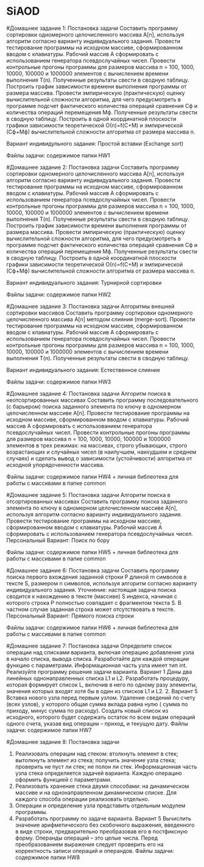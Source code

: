 # SiAOD
#Домашнее задание 1:
Постановка задачи
Составить программу сортировки одномерного целочисленного массива A[n], используя алгоритм согласно варианту индивидуального задания. Провести тестирование программы на исходном массиве, сформированном вводом с клавиатуры. Рабочий массив A сформировать с использованием генератора псевдослучайных чисел. Провести контрольные прогоны программы для размеров массива n = 100, 1000, 10000, 100000 и 1000000 элементов с вычислением времени выполнения T(n). Полученные результаты свести в сводную таблицу. Построить график зависимости времени выполнения программы от размера массива. 
Провести эмпирическую (практическую) оценку вычислительной сложности алгоритма, для чего предусмотреть в программе подсчет фактического количества операций сравнения Сф и количества операций перемещения Мф. Полученные результаты свести в сводную таблицу. Построить в одной координатной плоскости графики зависимости теоретической О(n)=f(С+М) и эмпирической (Сф+Мф) вычислительной сложности алгоритма от размера массива n. 

Вариант индивидульного задания: Простой вставки (Exchange sort)

Файлы задачи: содержимое папки HW1

#Домашнее задание 2:
Постановка задачи
Составить программу сортировки одномерного целочисленного массива A[n], используя алгоритм согласно варианту индивидуального задания. Провести тестирование программы на исходном массиве, сформированном вводом с клавиатуры. Рабочий массив A сформировать с использованием генератора псевдослучайных чисел. Провести контрольные прогоны программы для размеров массива n = 100, 1000, 10000, 100000 и 1000000 элементов с вычислением времени выполнения T(n). Полученные результаты свести в сводную таблицу. Построить график зависимости времени выполнения программы от размера массива.
Провести эмпирическую (практическую) оценку вычислительной сложности алгоритма, для чего предусмотреть в программе подсчет фактического количества операций сравнения Сф и количества операций перемещения Мф. Полученные результаты свести в сводную таблицу. Построить в одной координатной плоскости графики зависимости теоретической О(n)=f(С+М) и эмпирической (Сф+Мф) вычислительной сложности алгоритма от размера массива n. 

Вариант индивидуального задания: Турнирной сортировки

Файлы задачи: содержимое папки HW2

#Домашнее задание 3:
Постановка задачи
Алгоритмы внешней сортировки массивов
Составить программу сортировки одномерного целочисленного массива A[n] методом слияния (merge-sort). Провести тестирование программы на исходном массиве, сформированном вводом с клавиатуры. Рабочий массив A сформировать с использованием генератора псевдослучайных чисел. Провести контрольные прогоны программы для размеров массива n = 100, 1000, 10000, 100000 и 1000000 элементов с вычислением времени выполнения T(n). Полученные результаты свести в сводную таблицу. 

Вариант индивидуального задания: Естественное слияние

Файлы задачи: содержимое папки HW3

#Домашнее задание 4:
Постановка задачи
Алгоритм поиска в неотсортированных массивах
Составить программу последовательного (с барьером) поиска заданного элемента по ключу в одномерном целочисленном массиве A[n]. Провести тестирование программы на исходном массиве, сформированном вводом с клавиатуры. Рабочий массив A сформировать с использованием генератора псевдослучайных чисел. Провести контрольные прогоны программы для размеров массива n = 100, 1000, 10000, 100000 и 1000000 элементов в трех режимах: на массивах, строго убывающих, строго возрастающих и случайных чисел (в наилучшем, наихудшем и среднем случаях) и сделать вывод о зависимости (устойчивости) алгоритма от исходной упорядоченности массива.

Файлы задачи: содержимое папки HW4 + личная библеотека для работы с массивами в папке common

#Домашнее задание 5:
Постановка задачи
Алгоритм поиска в отсортированных массивах
Составить программу поиска заданного элемента по ключу в одномерном целочисленном массиве A[n], используя алгоритм согласно варианту индивидуального задания. Провести тестирование программы на исходном массиве, сформированном вводом с клавиатуры. Рабочий массив A сформировать с использованием генератора псевдослучайных чисел.
Персональный Вариант: Поиск по бору

Файлы задачи: содержимое папки HW5 + личная библеотека для работы с массивами в папке common

#Домашнее задание 6:
Постановка задачи
Составить программу поиска первого вхождения заданной строки P длиной m символов в тексте S, размером n символов, используя алгоритм согласно варианту индивидуального задания. Уточнение: настоящая задача поиска сводится к нахождению в тексте (массиве) S индекса, начиная с которого строка P полностью совпадает с фрагментом текста S. В частном случае заданная строка может отсутствовать в тексте.
Персональный Вариант: Прямого поиска строки

Файлы задачи: содержимое папки HW6 + личная библеотека для работы с массивами в папке common

#Домашнее задание 7:
Постановка задачи
Определите список операции над списками варианта, включая операцию добавления узла в начало списка, вывода списка. Разработайте для каждой операции функцию с параметрами. Информационная часть узла имеет тип int.
Реализуйте программу решения задачи варианта.
Вариант 1
Даны два линейных однонаправленных списка L1 и L2. Разработать процедуру, которая формирует список L, включив в него по одному разу элементы, значения которых входят хотя бы  в один из списков L1 и L2.
2. Вариант 5
   Вставка нового узла перед первым узлом.
   Удаление сведений по счету (всех узлов), у которого общая сумма вклада равна нулю ( сумма по приходу, минус сумма по расходу).
   Создать новый список из исходного, которого будет содержать остаток по всем видам операций одного счета, указав вид операции – приход, и текущую дату.
Файлы задачи: содержимое папки HW7

#Домашнее задание 8:
Постановка задачи
1. Реализовать операции над стеком: втолкнуть элемент в стек; вытолкнуть элемент из стека; получить значение узла стека; проверить не пуст ли стек; не полон ли стек. Информационная часть узла стека определяется задачей варианта. Каждую операцию оформить функцией с параметрами.
2. Реализовать хранение стека двумя способами: на динамическом массиве и на однонаправленном динамическом списке. Для каждого способа операции реализовать отдельно.
3. Операции и определение узла представить отдельным модулем программы.
4. Разработать программу по задаче варианта.
Вариант 5
Вычислить значение арифметического без скобочного выражения, введенного в виде строки, предварительно преобразовав его в постфиксную форму. Операнды операций – это целые числа. Перед преобразованием выражения следует проверить его на корректность записи операций и операндов.
   Файлы задачи: содержимое папки HW8
